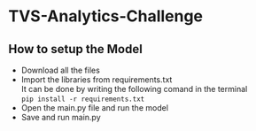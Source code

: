 # TVS-Analytics-Challenge

## How to setup the Model 
* Download all the files 
* Import the libraries from requirements.txt <br />
It can be done by writing the following comand in the terminal <br />
```pip install -r requirements.txt```
* Open the main.py file and run the model
* Save and run main.py
